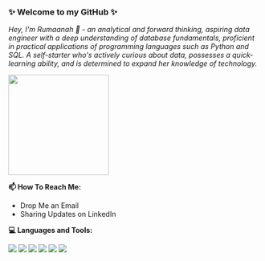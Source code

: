 ### ✨ Welcome to my GitHub ✨

<i>Hey, I'm Rumaanah 👋 - an analytical and forward thinking, aspiring data engineer with a deep understanding of database fundamentals, proficient in practical applications of programming languages such as Python and SQL. A self-starter who's actively curious about data, possesses a quick-learning ability, and is determined to expand her knowledge of technology.</i>

 <img src="https://media2.giphy.com/media/LmNwrBhejkK9EFP504/200.gif" width="200" height="200" />
 
 
 <b> 📫 How To Reach Me: </b>
 - Drop Me an Email
 - Sharing Updates on LinkedIn 




<b> 💻 Languages and Tools: </b>

 <img src="https://img.icons8.com/color/48/000000/python--v1.png"/> <img src="https://img.icons8.com/color/48/000000/amazon-web-services.png"/> <img src="https://img.icons8.com/fluency/48/000000/docker.png"/> <img src="https://img.icons8.com/ios-glyphs/48/000000/github.png"/> <img src="https://img.icons8.com/color/48/000000/mysql-logo.png"/> <img src="https://img.icons8.com/color/48/000000/visual-studio-code-2019.png"/>

